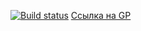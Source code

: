 [![Build status](https://ci.appveyor.com/api/projects/status/7tkpn4cd9r2fhvbz?svg=true)](https://ci.appveyor.com/project/Valdemarovna/ahj-code-dnd-2)
[Ссылка на GP](https://Valdemarovna.github.io/ahj-code-dnd-2/)
